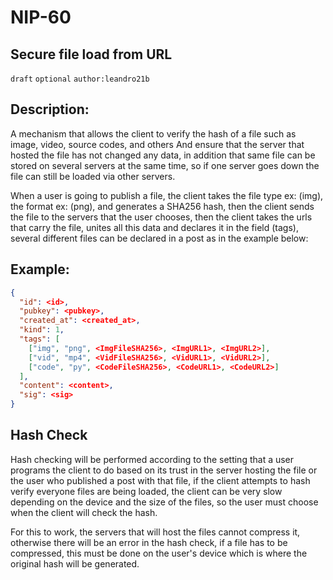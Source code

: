 NIP-60
======

Secure file load from URL
-------------------------

`draft` `optional` `author:leandro21b`

## Description:

A mechanism that allows the client to verify the hash of a file such as image, video, source codes, and others And ensure that the server that hosted the file has not changed any data, in addition that same file can be stored on several servers at the same time, so if one server goes down the file can still be loaded via other servers.

When a user is going to publish a file, the client takes the file type ex: (img), the format ex: (png), and generates a SHA256 hash, then the client sends the file to the servers that the user chooses, then the client takes the urls that carry the file, unites all this data and declares it in the field (tags), several different files can be declared in a post as in the example below:

## Example:

```json
{
  "id": <id>,
  "pubkey": <pubkey>,
  "created_at": <created_at>,
  "kind": 1,
  "tags": [
    ["img", "png", <ImgFileSHA256>, <ImgURL1>, <ImgURL2>],
    ["vid", "mp4", <VidFileSHA256>, <VidURL1>, <VidURL2>],
    ["code", "py", <CodeFileSHA256>, <CodeURL1>, <CodeURL2>]
  ],
  "content": <content>,
  "sig": <sig>
}
```

## Hash Check

Hash checking will be performed according to the setting that a user programs the client to do based on its trust in the server hosting the file or the user who published a post with that file, if the client attempts to hash verify everyone files are being loaded, the client can be very slow depending on the device and the size of the files, so the user must choose when the client will check the hash.

For this to work, the servers that will host the files cannot compress it, otherwise there will be an error in the hash check, if a file has to be compressed, this must be done on the user's device which is where the original hash will be generated.
